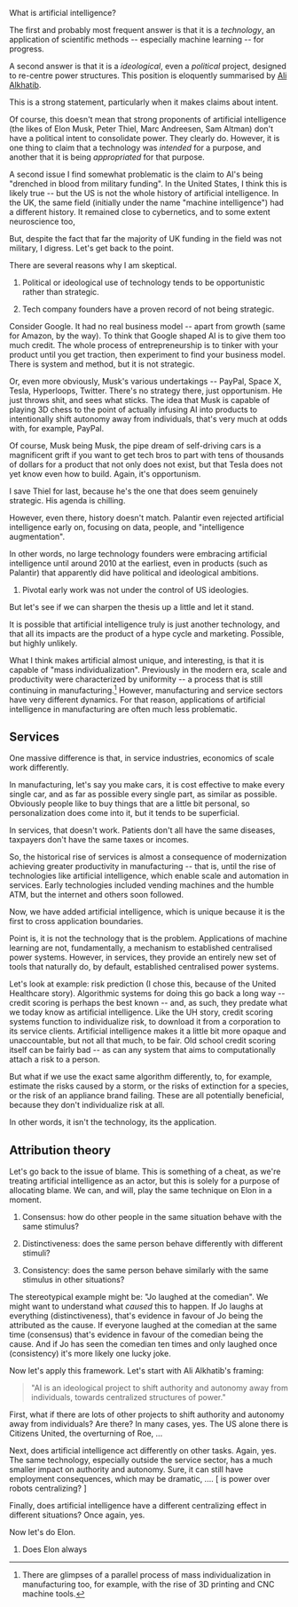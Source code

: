 What is artificial intelligence?

The first and probably most frequent answer is that it is a *technology*, an application
of scientific methods -- especially machine learning -- for progress.

A second answer is that it is a *ideological*, even a *political* project,
designed to re-centre power structures. This position is eloquently summarised
by [Ali Alkhatib](https://ali-alkhatib.com/blog/defining-ai).

This is a strong statement, particularly when it makes claims about intent. 

Of course, this doesn't mean that strong proponents of artificial intelligence
(the likes of Elon Musk, Peter Thiel, Marc Andreesen, Sam Altman) don't have a
political intent to consolidate power. They clearly do. However, it is one thing
to claim that a technology was *intended* for a purpose, and another that it is
being *appropriated* for that purpose. 

A second issue I find somewhat problematic is the claim to AI's being "drenched
in blood from military funding". In the United States, I think this is likely
true -- but the US is not the whole history of artificial intelligence. In the
UK, the same field (initially under the name "machine intelligence") had a
different history. It remained close to cybernetics, and to some extent
neuroscience too, 

But, despite the fact that far the majority of UK funding in the field was not
military, I digress. Let's get back to the point. 

There are several reasons why I am skeptical.

1. Political or ideological use of technology tends to be opportunistic rather
   than strategic.

2. Tech company founders have a proven record of not being strategic.

Consider Google. It had no real business model -- apart from growth (same for
Amazon, by the way). To think that Google shaped AI is to give them too much
credit. The whole process of entrepreneurship is to tinker with your product
until you get traction, then experiment to find your business model. There is
system and method, but it is not strategic. 

Or, even more obviously, Musk's various undertakings -- PayPal, Space X, Tesla,
Hyperloops, Twitter. There's no strategy there, just opportunism. He just throws
shit, and sees what sticks. The idea that Musk is capable of playing 3D chess to
the point of actually infusing AI into products to intentionally shift autonomy
away from individuals, that's very much at odds with, for example, PayPal. 

Of course, Musk being Musk, the pipe dream of self-driving cars is a magnificent
grift if you want to get tech bros to part with tens of thousands of dollars for
a product that not only does not exist, but that Tesla does not yet know even
how to build. Again, it's opportunism.

I save Thiel for last, because he's the one that does seem genuinely strategic.
His agenda is chilling. 

However, even there, history doesn't match. Palantir even rejected artificial
intelligence early on, focusing on data, people, and "intelligence
augmentation". 

In other words, no large technology founders were embracing artificial
intelligence until around 2010 at the earliest, even in products (such as 
Palantir) that apparently did have political and ideological ambitions.

1. Pivotal early work was not under the control of US ideologies.

But let's see if we can sharpen the thesis up a little and let it stand. 

It is possible that artificial intelligence truly is just another technology,
and that all its impacts are the product of a hype cycle and marketing.
Possible, but highly unlikely. 

What I think makes artificial almost unique, and interesting, is that it is
capable of "mass individualization". Previously in the modern era, scale and
productivity were characterized by uniformity -- a process that is still
continuing in manufacturing.[^Production] However, manufacturing and service
sectors have very different dynamics. For that reason, applications of
artificial intelligence in manufacturing are often much less problematic.

[^Production]: There are glimpses of a parallel process of mass
    individualization in manufacturing too, for example, with the rise of 3D
    printing and CNC machine tools. 

## Services

One massive difference is that, in service industries, economics of scale
work differently. 

In manufacturing, let's say you make cars, it is cost effective to make 
every single car, and as far as possible every single part, as similar as
possible. Obviously people like to buy things that are a little bit personal,
so personalization does come into it, but it tends to be superficial. 

In services, that doesn't work. Patients don't all have the same diseases,
taxpayers don't have the same taxes or incomes.

So, the historical rise of services is almost a consequence of modernization
achieving greater productivity in manufacturing -- that is, until the rise of
technologies like artificial intelligence, which enable scale and automation in
services. Early technologies included vending machines and the humble ATM, but the
internet and others soon followed.

Now, we have added artificial intelligence, which is unique because it is the
first to cross application boundaries.

Point is, it is not the technology that is the problem. Applications of machine
learning are not, fundamentally, a mechanism to established centralised power
systems. However, in services, they provide an entirely new set of tools that
naturally do, by default, established centralised power systems. 

Let's look at example: risk prediction (I chose this, because of the United
Healthcare story). Algorithmic systems for doing this go back a long way --
credit scoring is perhaps the best known -- and, as such, they predate what we
today know as artificial intelligence. Like the UH story, credit scoring systems
function to individualize risk, to download it from a corporation to its service
clients. Artificial intelligence makes it a little bit more opaque and
unaccountable, but not all that much, to be fair. Old school credit scoring
itself can be fairly bad -- as can any system that aims to computationally
attach a risk to a person.

But what if we use the exact same algorithm differently, to, for example,
estimate the risks caused by a storm, or the risks of extinction for a species, 
or the risk of an appliance brand failing. These are all potentially beneficial,
because they don't individualize risk at all. 

In other words, it isn't the technology, its the application. 

## Attribution theory

Let's go back to the issue of blame. This is something of a cheat, as we're
treating artificial intelligence as an actor, but this is solely for a purpose
of allocating blame. We can, and will, play the same technique on Elon in a
moment.

1. Consensus: how do other people in the same situation behave with the same stimulus?

2. Distinctiveness: does the same person behave differently with different stimuli?

3. Consistency: does the same person behave similarly with the same stimulus in other situations?

The stereotypical example might be: "Jo laughed at the comedian". We might want
to understand what *caused* this to happen. If Jo laughs at everything
(distinctiveness), that's evidence in favour of Jo being the attributed as the
cause. If everyone laughed at the comedian at the same time (consensus) that's
evidence in favour of the comedian being the cause. And if Jo has seen the
comedian ten times and only laughed once (consistency) it's more likely one
lucky joke.

Now let's apply this framework. Let's start with Ali Alkhatib's framing:

> "AI is an ideological project to shift authority and autonomy away from
> individuals, towards centralized structures of power."

First, what if there are lots of other projects to shift authority and
autonomy away from individuals? Are there? In many cases, yes. The US alone
there is Citizens United, the overturning of Roe, ...

Next, does artificial intelligence act differently on other tasks. Again, yes.
The same technology, especially outside the service sector, has a much smaller
impact on authority and autonomy. Sure, it can still have employment
consequences, which may be dramatic, .... [ is power over robots centralizing? ]

Finally, does artificial intelligence have a different centralizing effect in 
different situations? Once again, yes. 

Now let's do Elon.

1. Does Elon always 